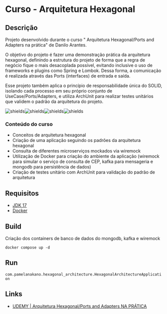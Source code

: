 # Curso - Arquitetura Hexagonal

## Descrição
Projeto desenvolvido durante o curso " Arquitetura Hexagonal/Ports and Adapters na prática" de Danilo Arantes.

O objetivo do projeto é fazer uma demonstração prática da arquitetura hexagonal, definindo a estrutura do projeto de forma que a regra de negócio fique o mais desacoplada possível, evitando inclusive o uso de frameworks e plugins como Spring e Lombok. Dessa forma, a comunicação é realizada através das Ports (interfaces) de entrada e saída. 

Esse projeto também aplica o princípio de responsabilidade única do SOLID, isolando cada processo em seu próprio conjunto de UseCase/Ports/Adapters, e utiliza ArchUnit para realizar testes unitários que validem o padrão da arquitetura do projeto. 

<p><img src="https://img.shields.io/badge/spring-%236DB33F.svg?style=for-the-badge&amp;logo=spring&amp;logoColor=white" alt="shields"><img src="https://img.shields.io/badge/MongoDB-%234ea94b.svg?style=for-the-badge&logo=mongodb&logoColor=white" alt="shields"><img src="https://img.shields.io/badge/docker-%230db7ed.svg?style=for-the-badge&amp;logo=docker&amp;logoColor=white" alt="shields"><img src="https://img.shields.io/badge/Apache%20Kafka-000?style=for-the-badge&logo=apachekafka" alt="shields"></p>

### Conteúdo do curso

- Conceitos de arquitetura hexagonal
- Criação de uma aplicação seguindo os padrões da arquitetura hexagonal
- Consulta de diferentes microserviços mockados via wiremock
- Utilização de Docker para criação do ambiente da aplicação (wiremock para simular o serviço de consulta de CEP, kafka para mensageria e mongodb para persistência de dados)
- Criação de testes unitário com ArchUnit para validação do padrão de arquitetura 

## Requisitos

- [JDK 17](https://www.oracle.com/br/java/technologies/javase/jdk17-archive-downloads.html)
- [Docker](https://hub.docker.com/)

## Build

Criação dos containers de banco de dados do mongodb, kafka e wiremock

```shell
docker compose up -d
```

## Run

`com.pamelanakano.hexagonal_architecture.HexagonalArchitectureApplication`


## Links

* [UDEMY | Arquitetura Hexagonal/Ports and Adapters NA PRÁTICA](https://www.udemy.com/course/arquitetura-hexagonal-ou-ports-and-adapters-na-pratica/)